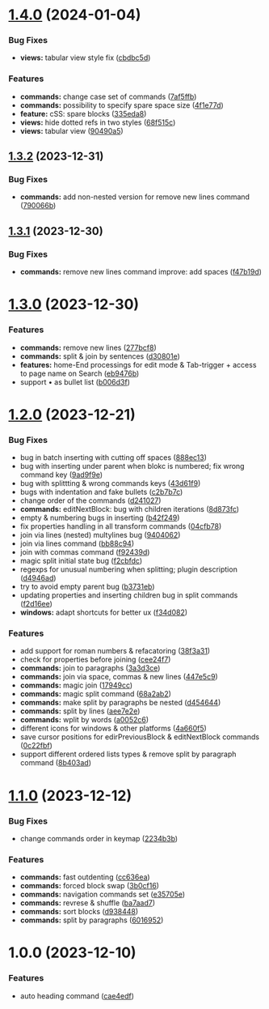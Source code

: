 # [1.4.0](https://github.com/stdword/logseq13-missing-commands/compare/v1.3.2...v1.4.0) (2024-01-04)


### Bug Fixes

* **views:** tabular view style fix ([cbdbc5d](https://github.com/stdword/logseq13-missing-commands/commit/cbdbc5d26d07dc1386cc6eb53f89a27897ab09b0))


### Features

* **commands:** change case set of commands ([7af5ffb](https://github.com/stdword/logseq13-missing-commands/commit/7af5ffb0ba381d7b5255fec8ffd290aadcb2944e))
* **commands:** possibility to specify spare space size ([4f1e77d](https://github.com/stdword/logseq13-missing-commands/commit/4f1e77d8a3dbc2fdaad46cb9409eabae5f2e6610))
* **feature:** cSS: spare blocks ([335eda8](https://github.com/stdword/logseq13-missing-commands/commit/335eda8b3690c6895c4830fdddb71689209ca438))
* **views:** hide dotted refs in two styles ([68f515c](https://github.com/stdword/logseq13-missing-commands/commit/68f515c2868a3d76ae3ea8cfe9c172a462edee19))
* **views:** tabular view ([90490a5](https://github.com/stdword/logseq13-missing-commands/commit/90490a5472ac846e2b491c63e583d1fb43e69452))

## [1.3.2](https://github.com/stdword/logseq13-missing-commands/compare/v1.3.1...v1.3.2) (2023-12-31)


### Bug Fixes

* **commands:** add non-nested version for remove new lines command ([790066b](https://github.com/stdword/logseq13-missing-commands/commit/790066b8ec2940a19c3aeda37c5585ac20028224))

## [1.3.1](https://github.com/stdword/logseq13-missing-commands/compare/v1.3.0...v1.3.1) (2023-12-30)


### Bug Fixes

* **commands:** remove new lines command improve: add spaces ([f47b19d](https://github.com/stdword/logseq13-missing-commands/commit/f47b19db34dd1301250ffe0a7b588a1320887995))

# [1.3.0](https://github.com/stdword/logseq13-missing-commands/compare/v1.2.0...v1.3.0) (2023-12-30)


### Features

* **commands:** remove new lines ([277bcf8](https://github.com/stdword/logseq13-missing-commands/commit/277bcf86754f0b7b3a3a99d48469d13096df1d69))
* **commands:** split & join by sentences ([d30801e](https://github.com/stdword/logseq13-missing-commands/commit/d30801e1073b8733c9df5e9aaf6f9127362e81e2))
* **features:** home-End processings for edit mode & Tab-trigger + access to page name on Search ([eb9476b](https://github.com/stdword/logseq13-missing-commands/commit/eb9476b139add07993444f1cf58560da3ee66520))
* support • as bullet list ([b006d3f](https://github.com/stdword/logseq13-missing-commands/commit/b006d3fcb2f7ee36d0b89f99010780846aeb0e49))

# [1.2.0](https://github.com/stdword/logseq13-missing-commands/compare/v1.1.0...v1.2.0) (2023-12-21)


### Bug Fixes

* bug in batch inserting with cutting off spaces ([888ec13](https://github.com/stdword/logseq13-missing-commands/commit/888ec132792369a478903d27c0ed8d38bc549a04))
* bug with inserting under parent when blokc is numbered; fix wrong command key ([9ad9f9e](https://github.com/stdword/logseq13-missing-commands/commit/9ad9f9e2345b736588ab48c1a427ba8c4e44c718))
* bug with splittting & wrong commands keys ([43d61f9](https://github.com/stdword/logseq13-missing-commands/commit/43d61f93d562769635d5d802dfe4260f61628070))
* bugs with indentation and fake bullets ([c2b7b7c](https://github.com/stdword/logseq13-missing-commands/commit/c2b7b7c0696f4d635e54920f0bda13033de24bf1))
* change order of the commands ([d241027](https://github.com/stdword/logseq13-missing-commands/commit/d24102749f20a39df1174fcd05e08a084129f667))
* **commands:** editNextBlock: bug with children iterations ([8d873fc](https://github.com/stdword/logseq13-missing-commands/commit/8d873fcca823f7bfe4a359728555169c3520aaea))
* empty & numbering bugs in inserting ([b42f249](https://github.com/stdword/logseq13-missing-commands/commit/b42f24927ae8098a5de7dc642e1c51a70145135e))
* fix properties handling in all transform commands ([04cfb78](https://github.com/stdword/logseq13-missing-commands/commit/04cfb785fa02cae7af7be1dd5caf2823c0287002))
* join via lines (nested) multylines bug ([9404062](https://github.com/stdword/logseq13-missing-commands/commit/9404062c56d6eb9c6705e454180eea5300569c56))
* join via lines command ([bb88c94](https://github.com/stdword/logseq13-missing-commands/commit/bb88c94f57691e9634a9995a2cfdbfe927031cbd))
* join with commas command ([f92439d](https://github.com/stdword/logseq13-missing-commands/commit/f92439d84250ecb69252d2321c54895581295c31))
* magic split initial state bug ([f2cbfdc](https://github.com/stdword/logseq13-missing-commands/commit/f2cbfdc1e179e3bda5e66b592ca4f2557d961e19))
* regexps for unusual numbering when splitting; plugin description ([d4946ad](https://github.com/stdword/logseq13-missing-commands/commit/d4946adc5ff7dd5e840611f37534281aef3a51bf))
* try to avoid empty parent bug ([b3731eb](https://github.com/stdword/logseq13-missing-commands/commit/b3731ebbd3415c0e97930a441b5050824b8d3e3b))
* updating properties and inserting children bug in split commands ([f2d16ee](https://github.com/stdword/logseq13-missing-commands/commit/f2d16eeb5c30b4f4303c1c009b1fd5e322581563))
* **windows:** adapt shortcuts for better ux ([f34d082](https://github.com/stdword/logseq13-missing-commands/commit/f34d0828306038921de65cb56b1b1f44ad4d6a30))


### Features

* add support for roman numbers & refacatoring ([38f3a31](https://github.com/stdword/logseq13-missing-commands/commit/38f3a31d359d2312e146153ec671dacabe11e868))
* check for properties before joining ([cee24f7](https://github.com/stdword/logseq13-missing-commands/commit/cee24f7afec69ef3a9d8a09abdb311b6901db6c2))
* **commands:** join to paragraphs ([3a3d3ce](https://github.com/stdword/logseq13-missing-commands/commit/3a3d3ce474dfa16dea6f39c10a747eb1fb4f0c05))
* **commands:** join via space, commas & new lines ([447e5c9](https://github.com/stdword/logseq13-missing-commands/commit/447e5c9dfd1c8f91087546145f33c1e8ab487ced))
* **commands:** magic join ([17949cc](https://github.com/stdword/logseq13-missing-commands/commit/17949ccac961fff9e69d5fad7874ba4afc1269f9))
* **commands:** magic split command ([68a2ab2](https://github.com/stdword/logseq13-missing-commands/commit/68a2ab26821b1bc215082a6b8125fdb24c9d5fb5))
* **commands:** make split by paragraphs be nested ([d454644](https://github.com/stdword/logseq13-missing-commands/commit/d4546444c452dc0998349727e0625d4939abbc99))
* **commands:** split by lines ([aee7e2e](https://github.com/stdword/logseq13-missing-commands/commit/aee7e2edca89ff896cadc75286b04439fdec82b4))
* **commands:** wplit by words ([a0052c6](https://github.com/stdword/logseq13-missing-commands/commit/a0052c6e6844c23cdd212b3f9de254fcada6f48d))
* different icons for windows & other platforms ([4a660f5](https://github.com/stdword/logseq13-missing-commands/commit/4a660f5c32668c5a706b9e5a3b429492acf40f80))
* save cursor positions for edirPreviousBlock & editNextBlock commands ([0c22fbf](https://github.com/stdword/logseq13-missing-commands/commit/0c22fbf1d0fa3fd9d89d176da7c4c135d3d6241c))
* support different ordered lists types & remove split by paragraph command ([8b403ad](https://github.com/stdword/logseq13-missing-commands/commit/8b403adbf32d93d8ac44a1e9112f92d0ba62ea33))

# [1.1.0](https://github.com/stdword/logseq13-missing-commands/compare/v1.0.0...v1.1.0) (2023-12-12)


### Bug Fixes

* change commands order in keymap ([2234b3b](https://github.com/stdword/logseq13-missing-commands/commit/2234b3bfef25547d892462221d5f50249373ab90))


### Features

* **commands:** fast outdenting ([cc636ea](https://github.com/stdword/logseq13-missing-commands/commit/cc636eaee9ee67da9ff91d59987f055770cdf3af))
* **commands:** forced block swap ([3b0cf16](https://github.com/stdword/logseq13-missing-commands/commit/3b0cf1636e885b1ec843d90e82e96652fd7e8853))
* **commands:** navigation commands set ([e35705e](https://github.com/stdword/logseq13-missing-commands/commit/e35705eaa1158981a0b0422d356f13e5f64bb9f6))
* **commands:** revrese & shuffle ([ba7aad7](https://github.com/stdword/logseq13-missing-commands/commit/ba7aad70c54461f77cbf2353b12d43b6ddf8e83c))
* **commands:** sort blocks ([d938448](https://github.com/stdword/logseq13-missing-commands/commit/d938448a0f9d24e1584db2cb644a983b4c24947c))
* **commands:** split by paragraphs ([6016952](https://github.com/stdword/logseq13-missing-commands/commit/601695283c6f586ab268f8a33caf2dcc55e096d1))

# 1.0.0 (2023-12-10)


### Features

* auto heading command ([cae4edf](https://github.com/stdword/logseq13-missing-commands/commit/cae4edfed768843e0a117b48e353a09c3a10a59b))

